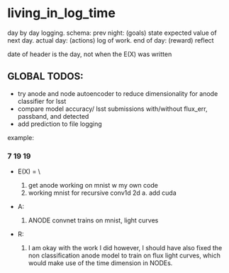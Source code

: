 # living_in_log_time

day by day logging.
schema:
prev night: (goals) state expected value of next day.
actual day: (actions) log of work.
end of day: (reward) reflect

date of header is the day, not when the E(X) was written

## GLOBAL TODOS:
  - try anode and node autoencoder to reduce dimensionality for anode classifier for lsst
  - compare model accuracy/ lsst submissions with/without flux_err, passband, and detected
  - add prediction to file logging

example:

### 7 19 19
  - E(X) =  \
	1.  get anode working on mnist w my own code 
	2. working mnist for recursive conv1d 2d
		a. add cuda

  - A:
	1. ANODE convnet trains on mnist, light curves

  - R:
	1. I am okay with the work I did however, I should have also fixed the non classification anode model to train on flux light curves, which would make use of the time dimension in NODEs.
